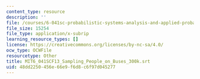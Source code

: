 ```yaml
---
content_type: resource
description: ''
file: /courses/6-041sc-probabilistic-systems-analysis-and-applied-probability-fall-2013/48dd2250456e66e9f6d8c6f97d045277_MIT6_041SCF13_Sampling_People_on_Buses_300k.srt
file_size: 15254
file_type: application/x-subrip
learning_resource_types: []
license: https://creativecommons.org/licenses/by-nc-sa/4.0/
ocw_type: OCWFile
resourcetype: Other
title: MIT6_041SCF13_Sampling_People_on_Buses_300k.srt
uid: 48dd2250-456e-66e9-f6d8-c6f97d045277
---
```


